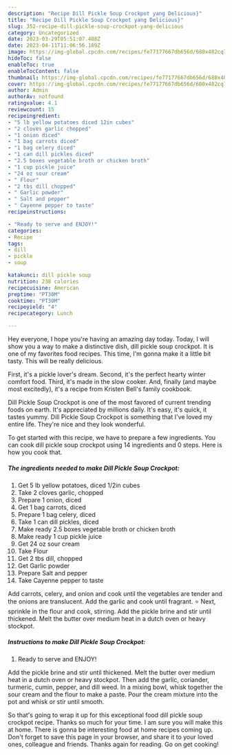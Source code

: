 ```yaml
---
description: "Recipe Dill Pickle Soup Crockpot yang Delicious}"
title: "Recipe Dill Pickle Soup Crockpot yang Delicious}"
slug: 352-recipe-dill-pickle-soup-crockpot-yang-delicious
category: Uncategorized
date: 2023-03-29T05:51:07.408Z
date: 2023-04-11T11:06:56.189Z
image: https://img-global.cpcdn.com/recipes/fe77177667db656d/680x482cq70/dill-pickle-soup-crockpot-recipe-main-photo.jpg
hideToc: false
enableToc: true
enableTocContent: false
thumbnail: https://img-global.cpcdn.com/recipes/fe77177667db656d/680x482cq70/dill-pickle-soup-crockpot-recipe-main-photo.jpg
cover: https://img-global.cpcdn.com/recipes/fe77177667db656d/680x482cq70/dill-pickle-soup-crockpot-recipe-main-photo.jpg
author: Admin
authorAv: notfound
ratingvalue: 4.1
reviewcount: 15
recipeingredient:
- "5 lb yellow potatoes diced 12in cubes"
- "2 cloves garlic chopped"
- "1 onion diced"
- "1 bag carrots diced"
- "1 bag celery diced"
- "1 can dill pickles diced"
- "2.5 boxes vegetable broth or chicken broth"
- "1 cup pickle juice"
- "24 oz sour cream"
- " Flour"
- "2 tbs dill chopped"
- " Garlic powder"
- " Salt and pepper"
- " Cayenne pepper to taste"
recipeinstructions:

- "Ready to serve and ENJOY!"
categories:
- Recipe
tags:
- dill
- pickle
- soup

katakunci: dill pickle soup 
nutrition: 238 calories
recipecuisine: American
preptime: "PT30M"
cooktime: "PT30M"
recipeyield: "4"
recipecategory: Lunch

---
```



Hey everyone, I hope you're having an amazing day today. Today, I will show you a way to make a distinctive dish, dill pickle soup crockpot. It is one of my favorites food recipes. This time, I'm gonna make it a little bit tasty. This will be really delicious.

First, it&#39;s a pickle lover&#39;s dream. Second, it&#39;s the perfect hearty winter comfort food. Third, it&#39;s made in the slow cooker. And, finally (and maybe most excitedly), it&#39;s a recipe from Kristen Bell&#39;s family cookbook.

Dill Pickle Soup Crockpot is one of the most favored of current trending foods on earth. It's appreciated by millions daily. It's easy, it's quick, it tastes yummy. Dill Pickle Soup Crockpot is something that I've loved my entire life. They're nice and they look wonderful.


To get started with this recipe, we have to prepare a few ingredients. You can cook dill pickle soup crockpot using 14 ingredients and 0 steps. Here is how you cook that.

<!--inarticleads1-->

##### The ingredients needed to make Dill Pickle Soup Crockpot:

1. Get 5 lb yellow potatoes, diced 1/2in cubes
1. Take 2 cloves garlic, chopped
1. Prepare 1 onion, diced
1. Get 1 bag carrots, diced
1. Prepare 1 bag celery, diced
1. Take 1 can dill pickles, diced
1. Make ready 2.5 boxes vegetable broth or chicken broth
1. Make ready 1 cup pickle juice
1. Get 24 oz sour cream
1. Take  Flour
1. Get 2 tbs dill, chopped
1. Get  Garlic powder
1. Prepare  Salt and pepper
1. Take  Cayenne pepper to taste


Add carrots, celery, and onion and cook until the vegetables are tender and the onions are translucent. Add the garlic and cook until fragrant. ⭐ Next, sprinkle in the flour and cook, stirring. Add the pickle brine and stir until thickened. Melt the butter over medium heat in a dutch oven or heavy stockpot. 

<!--inarticleads2-->

##### Instructions to make Dill Pickle Soup Crockpot:


1. Ready to serve and ENJOY!

Add the pickle brine and stir until thickened. Melt the butter over medium heat in a dutch oven or heavy stockpot. Then add the garlic, coriander, turmeric, cumin, pepper, and dill weed. In a mixing bowl, whisk together the sour cream and the flour to make a paste. Pour the cream mixture into the pot and whisk or stir until smooth. 

So that's going to wrap it up for this exceptional food dill pickle soup crockpot recipe. Thanks so much for your time. I am sure you will make this at home. There is gonna be interesting food at home recipes coming up. Don't forget to save this page in your browser, and share it to your loved ones, colleague and friends. Thanks again for reading. Go on get cooking!

